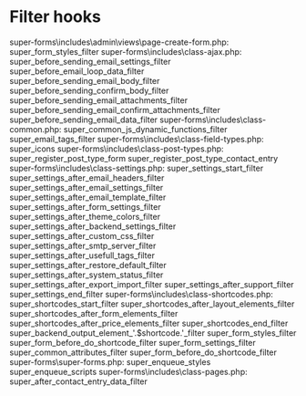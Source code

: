 # Filter hooks

super-forms\includes\admin\views\page-create-form.php:
super_form_styles_filter
super-forms\includes\class-ajax.php:
super_before_sending_email_settings_filter
super_before_email_loop_data_filter
super_before_sending_email_body_filter
super_before_sending_confirm_body_filter
super_before_sending_email_attachments_filter
super_before_sending_email_confirm_attachments_filter
super_before_sending_email_data_filter
super-forms\includes\class-common.php:
super_common_js_dynamic_functions_filter
super_email_tags_filter
super-forms\includes\class-field-types.php:
super_icons
super-forms\includes\class-post-types.php:
super_register_post_type_form
super_register_post_type_contact_entry
super-forms\includes\class-settings.php:
super_settings_start_filter
super_settings_after_email_headers_filter
super_settings_after_email_settings_filter
super_settings_after_email_template_filter
super_settings_after_form_settings_filter
super_settings_after_theme_colors_filter
super_settings_after_backend_settings_filter
super_settings_after_custom_css_filter
super_settings_after_smtp_server_filter
super_settings_after_usefull_tags_filter
super_settings_after_restore_default_filter
super_settings_after_system_status_filter
super_settings_after_export_import_filter
super_settings_after_support_filter
super_settings_end_filter
super-forms\includes\class-shortcodes.php:
super_shortcodes_start_filter
super_shortcodes_after_layout_elements_filter
super_shortcodes_after_form_elements_filter
super_shortcodes_after_price_elements_filter
super_shortcodes_end_filter
super_backend_output_element_'.$shortcode.'_filter
super_form_styles_filter
super_form_before_do_shortcode_filter
super_form_settings_filter
super_common_attributes_filter
super_form_before_do_shortcode_filter
super-forms\super-forms.php:
super_enqueue_styles
super_enqueue_scripts
super-forms\includes\class-pages.php:
super_after_contact_entry_data_filter